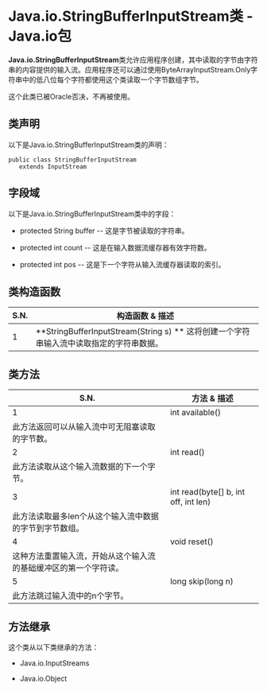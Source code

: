 # Java.io.StringBufferInputStream类 - Java.io包

**Java.io.StringBufferInputStream**类允许应用程序创建，其中读取的字节由字符串的内容提供的输入流。应用程序还可以通过使用ByteArrayInputStream.Only字符串中的低八位每个字符都使用这个类读取一个字节数组字节。

这个此类已被Oracle否决，不再被使用。

## 类声明

以下是Java.io.StringBufferInputStream类的声明：

```
public class StringBufferInputStream
   extends InputStream
```

## 字段域

以下是Java.io.StringBufferInputStream类中的字段：

*   protected String buffer -- 这是字节被读取的字符串。

*   protected int count -- 这是在输入数据流缓存器有效字符数。

*   protected int pos -- 这是下一个字符从输入流缓存器读取的索引。

## 类构造函数

| S.N. | 构造函数 & 描述 |
| --- | --- |
| 1 | **StringBufferInputStream(String s) ** 这将创建一个字符串输入流中读取指定的字符串数据。 |

## 类方法

| S.N. | 方法 & 描述 |
| --- | --- |
| 1 | int available()
此方法返回可以从输入流中可无阻塞读取的字节数。 |
| 2 | int read()
此方法读取从这个输入流数据的下一个字节。 |
| 3 | int read(byte[] b, int off, int len)
此方法读取最多len个从这个输入流中数据的字节到字节数组。 |
| 4 | void reset()
这种方法重置输入流，开始从这个输入流的基础缓冲区的第一个字符读。 |
| 5 | long skip(long n)
此方法跳过输入流中的n个字节。 |

## 方法继承

这个类从以下类继承的方法：

*   Java.io.InputStreams

*   Java.io.Object

